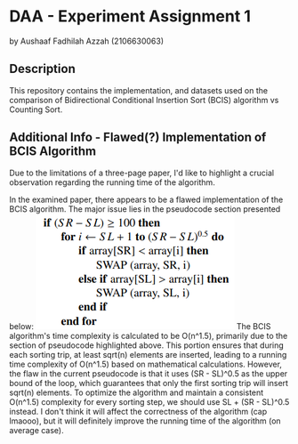 # DAA - Experiment Assignment 1
by Aushaaf Fadhilah Azzah (2106630063)

## Description
This repository contains the implementation, and datasets used on the comparison of Bidirectional Conditional Insertion Sort (BCIS) algorithm vs Counting Sort.

## Additional Info - Flawed(?) Implementation of BCIS Algorithm
Due to the limitations of a three-page paper, I'd like to highlight a crucial observation regarding the running time of the algorithm.

In the examined paper, there appears to be a flawed implementation of the BCIS algorithm. The major issue lies in the pseudocode section presented below:
![Problematic BCIS Section](assets/image.png)
The BCIS algorithm's time complexity is calculated to be O(n^1.5), primarily due to the section of pseudocode highlighted above. This portion ensures that during each sorting trip, at least sqrt(n) elements are inserted, leading to a running time complexity of O(n^1.5) based on mathematical calculations. However, the flaw in the current pseudocode is that it uses (SR - SL)^0.5 as the upper bound of the loop, which guarantees that only the first sorting trip will insert sqrt(n) elements. To optimize the algorithm and maintain a consistent O(n^1.5) complexity for every sorting step, we should use SL + (SR - SL)^0.5 instead. I don't think it will affect the correctness of the algorithm (cap lmaooo), but it will definitely improve the running time of the algorithm (on average case).
